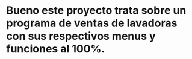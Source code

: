 # Bueno este proyecto trata sobre un programa de ventas de lavadoras con sus respectivos menus y funciones al 100%.
